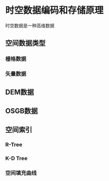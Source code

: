 # 时空数据编码和存储原理
时空数据是一种高维数据

## 空间数据类型
### 栅格数据

### 矢量数据

## DEM数据

## OSGB数据

## 空间索引
### R-Tree

### K-D Tree

### 空间填充曲线
